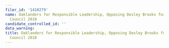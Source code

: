 ```yaml
---
filer_id: '1410279'
name: Oaklanders for Responsible Leadership, Opposing Desley Brooks for Oakland City
  Council 2018
candidate_controlled_id: ''
data_warning: 
title: Oaklanders for Responsible Leadership, Opposing Desley Brooks for Oakland City
  Council 2018
---
```

